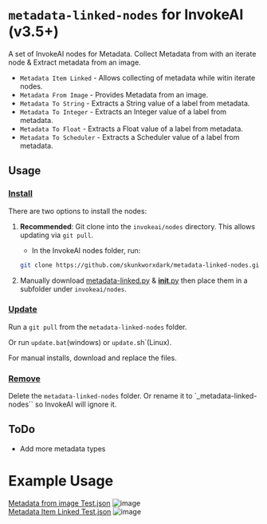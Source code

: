# `metadata-linked-nodes` for InvokeAI (v3.5+)
A set of InvokeAI nodes for Metadata. Collect Metadata from with an iterate node & Extract metadata from an image.

- `Metadata Item Linked` - Allows collecting of metadata while witin iterate nodes.
- `Metadata From Image` - Provides Metadata from an image.
- `Metadata To String` - Extracts a String value of a label from metadata.
- `Metadata To Integer` - Extracts an Integer value of a label from metadata.
- `Metadata To Float` - Extracts a Float value of a label from metadata.
- `Metadata To Scheduler` - Extracts a Scheduler value of a label from metadata.


## Usage
### <ins>Install</ins><BR>
There are two options to install the nodes:

1. **Recommended**: Git clone into the `invokeai/nodes` directory. This allows updating via `git pull`.

    - In the InvokeAI nodes folder, run:
    ```bash
    git clone https://github.com/skunkworxdark/metadata-linked-nodes.git
    ```

2. Manually download [metadata-linked.py](metadata-linked.py) & [__init__.py](__init__.py) then place them in a subfolder under `invokeai/nodes`. 

### <ins>Update</ins><BR>
Run a `git pull` from the `metadata-linked-nodes` folder.

Or run `update.bat`(windows) or `update.`sh`(Linux).

For manual installs, download and replace the files.

### <ins>Remove</ins><BR>
Delete the `metadata-linked-nodes` folder. Or rename it to `_metadata-linked-nodes`` so InvokeAI will ignore it.

## ToDo
- Add more metadata types
# Example Usage

[Metadata from image Test.json](https://github.com/skunkworxdark/metadata-linked-nodes/files/13742707/Metadata.from.image.Test.json)
![image](https://github.com/skunkworxdark/metadata-linked-nodes/assets/21961335/9ab81941-5fc8-4b0b-b19a-871df5c3bd92)
<BR>
[Metadata Item Linked Test.json](https://github.com/skunkworxdark/metadata-linked-nodes/files/13742716/Metadata.Item.Linked.Test.json)
![image](https://github.com/skunkworxdark/metadata-linked-nodes/assets/21961335/028e500b-364a-4f3b-9401-ccda7399c2c2)



